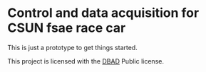 # Control and data acquisition for CSUN fsae race car
This is just a prototype to get things started.


This project is licensed with the [DBAD](https://github.com/RIAEvangelist/csun-fsae-controls/blob/master/license.md) Public license.
